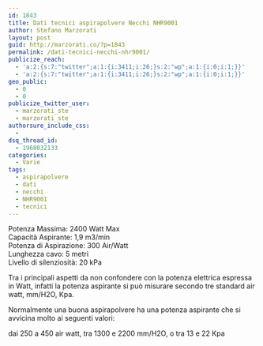 ```yaml
---
id: 1843
title: Dati tecnici aspirapolvere Necchi NHR9001
author: Stefano Marzorati
layout: post
guid: http://marzorati.co/?p=1843
permalink: /dati-tecnici-necchi-nhr9001/
publicize_reach:
  - 'a:2:{s:7:"twitter";a:1:{i:3411;i:26;}s:2:"wp";a:1:{i:0;i:1;}}'
  - 'a:2:{s:7:"twitter";a:1:{i:3411;i:26;}s:2:"wp";a:1:{i:0;i:1;}}'
geo_public:
  - 0
  - 0
publicize_twitter_user:
  - marzorati_ste
  - marzorati_ste
authorsure_include_css:
  - 
dsq_thread_id:
  - 1968032133
categories:
  - Varie
tags:
  - aspirapolvere
  - dati
  - necchi
  - NHR9001
  - tecnici
---
```

Potenza Massima: 2400 Watt Max  
Capacità Aspirante: 1,9 m3/min  
Potenza di Aspirazione: 300 Air/Watt  
Lunghezza cavo: 5 metri  
Livello di silenziosità: 20 kPa

Tra i principali aspetti da non confondere con la potenza elettrica espressa in Watt, infatti la potenza aspirante si può misurare secondo tre standard air watt, mm/H2O, Kpa.

Normalmente una buona aspirapolvere ha una potenza aspirante che si avvicina molto ai seguenti valori:

dai 250 a 450 air watt, tra 1300 e 2200 mm/H2O, o tra 13 e 22 Kpa